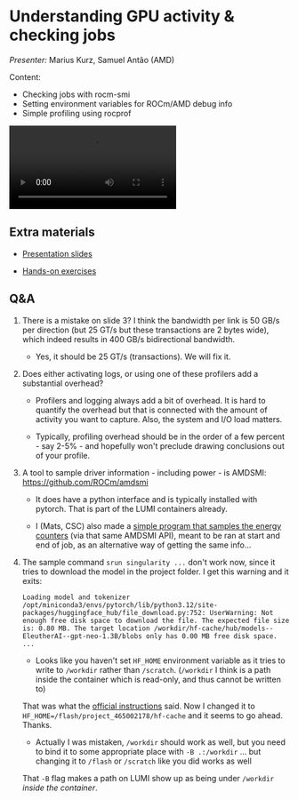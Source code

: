 # Understanding GPU activity & checking jobs

*Presenter:* Marius Kurz, Samuel Antão (AMD)

Content:

-   Checking jobs with rocm-smi
-   Setting environment variables for ROCm/AMD debug info
-   Simple profiling using rocprof


<!--
A video recording will follow.
-->

<video src="https://462000265.lumidata.eu/ai-20251008/recordings/04_CheckingGPU.mp4" controls="controls"></video>


## Extra materials

<!--
More materials will become available during and shortly after the course
-->

-   [Presentation slides](https://462000265.lumidata.eu/ai-20251008/files/LUMI-ai-20251008-04-Understanding_GPU_activity.pdf)

-   [Hands-on exercises](E04_CheckingGPU.md)


## Q&A

1.  There is a mistake on slide 3? I think the bandwidth per link is 50 GB/s per direction 
    (but 25 GT/s but these transactions are 2 bytes wide), which indeed results in 400 GB/s bidirectional bandwidth.

    -    Yes, it should be 25 GT/s (transactions). We will fix it.

2.  Does either activating logs, or using one of these profilers add a substantial overhead?

    -   Profilers and logging always add a bit of overhead. It is hard to quantify the overhead but 
        that is connected with the amount of activity you want to capture. Also, the system and I/O load matters.

    -   Typically, profiling overhead should be in the order of a few percent - say 2-5% - and 
        hopefully won't preclude drawing conclusions out of your profile. 

4.  A tool to sample driver information - including power - is AMDSMI: https://github.com/ROCm/amdsmi

    -   It does have a python interface and is typically installed with pytorch. That is part of the LUMI containers already.

    -   I (Mats, CSC) also made a [simple program that samples the energy counters](https://docs.csc.fi/support/tutorials/gpu-ml/#gpu-energy-tool-lumi)
        (via that same AMDSMI API), meant to be ran at start and end of job, 
        as an alternative way of getting the same info...

5.  The sample command `srun singularity ...` don't work now, since it tries to download the model in the project folder. I get this warning and it exits:
    ```
    Loading model and tokenizer
    /opt/miniconda3/envs/pytorch/lib/python3.12/site-packages/huggingface_hub/file_download.py:752: UserWarning: Not enough free disk space to download the file. The expected file size is: 0.80 MB. The target location /workdir/hf-cache/hub/models--EleutherAI--gpt-neo-1.3B/blobs only has 0.00 MB free disk space.
    ...

    ```

    -   Looks like you haven't set `HF_HOME` environment variable as it tries to write to `/workdir` 
        rather than `/scratch`. (`/workdir` I think is a path inside the container which is read-only, 
        and thus cannot be written to)
    
    That was what the [official instructions](https://github.com/Lumi-supercomputer/Getting_Started_with_AI_workshop/tree/ai-20251009/04_Understanding_GPU_activity_and_checking_jobs#2-spin-training-work) said. 
    Now I changed it to `HF_HOME=/flash/project_465002178/hf-cache` and it seems to go ahead. Thanks.
    
    -   Actually I was mistaken, `/workdir` should work as well, but you need to bind it to some appropriate 
        place with `-B .:/workdir` ... but changing it to `/flash` or `/scratch` like you did works as well 
    
       That `-B` flag makes a path on LUMI show up as being under `/workdir` _inside the container_.

